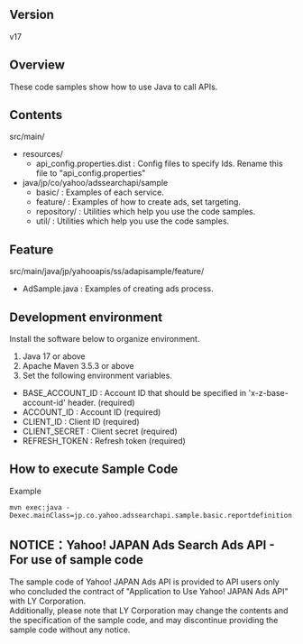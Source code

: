 ## Version

v17

## Overview

These code samples show how to use Java to call APIs.

## Contents

src/main/
  - resources/
    - api_config.properties.dist    : Config files to specify Ids. Rename this file to "api_config.properties"
  - java/jp/co/yahoo/adssearchapi/sample
    - basic/                      : Examples of each service.
    - feature/                    : Examples of how to create ads, set targeting.
    - repository/                 : Utilities which help you use the code samples.
    - util/                       : Utilities which help you use the code samples.

## Feature

src/main/java/jp/yahooapis/ss/adapisample/feature/
  - AdSample.java                               : Examples of creating ads process.

## Development environment

Install the software below to organize environment.

1. Java 17 or above
2. Apache Maven 3.5.3 or above
3. Set the following environment variables.
  - BASE_ACCOUNT_ID      : Account ID that should be specified in 'x-z-base-account-id' header. (required)
  - ACCOUNT_ID           : Account ID (required)
  - CLIENT_ID            : Client ID (required)
  - CLIENT_SECRET        : Client secret (required)
  - REFRESH_TOKEN        : Refresh token (required)

## How to execute Sample Code

Example
```
mvn exec:java -Dexec.mainClass=jp.co.yahoo.adssearchapi.sample.basic.reportdefinition.ReportDefinitionServiceSample
```

## NOTICE：Yahoo! JAPAN Ads Search Ads API - For use of sample code

The sample code of Yahoo! JAPAN Ads API is provided to API users only who concluded the contract of "Application to Use Yahoo! JAPAN Ads API" with LY Corporation.  
Additionally, please note that LY Corporation may change the contents and the specification of the sample code, and may discontinue providing the sample code without any notice.  
